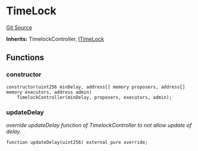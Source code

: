 # TimeLock
[Git Source](https://github.com/ArrakisFinance/arrakis-modular/blob/9091a6ee814f061039fd7b968feddb93bbdf1110/src/TimeLock.sol)

**Inherits:**
TimelockController, [ITimeLock](/src/interfaces/ITimeLock.sol/interface.ITimeLock.md)


## Functions
### constructor


```solidity
constructor(uint256 minDelay, address[] memory proposers, address[] memory executors, address admin)
    TimelockController(minDelay, proposers, executors, admin);
```

### updateDelay

*override updateDelay function of TimelockController to not allow
update of delay.*


```solidity
function updateDelay(uint256) external pure override;
```

